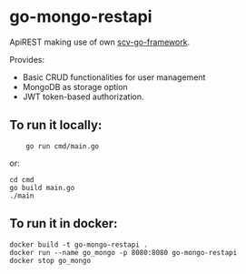 # go-mongo-restapi
ApiREST making use of own [scv-go-framework](https://github.com/scanet9/scv-go-framework).

Provides:
- Basic CRUD functionalities for user management
- MongoDB as storage option
- JWT token-based authorization.
## To run it locally:
```
    go run cmd/main.go
```
or:
```
cd cmd
go build main.go
./main
```

## To run it in docker:
```
docker build -t go-mongo-restapi .
docker run --name go_mongo -p 8080:8080 go-mongo-restapi
docker stop go_mongo
```